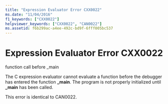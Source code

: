 ```yaml
---
title: "Expression Evaluator Error CXX0022"
ms.date: "11/04/2016"
f1_keywords: ["CXX0022"]
helpviewer_keywords: ["CXX0022", "CAN0022"]
ms.assetid: f6b299ac-a4ee-492c-bd9f-6fff005bc537
---
```

# Expression Evaluator Error CXX0022

function call before _main

The C expression evaluator cannot evaluate a function before the debugger has entered the function **_main**. The program is not properly initialized until **_main** has been called.

This error is identical to CAN0022.
